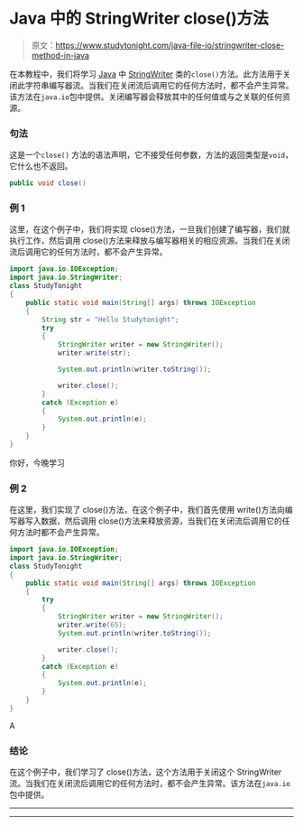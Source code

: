 # Java 中的 StringWriter close()方法

> 原文：<https://www.studytonight.com/java-file-io/stringwriter-close-method-in-java>

在本教程中，我们将学习 [Java](https://www.studytonight.com/java/) 中 [StringWriter](https://www.studytonight.com/java-file-io/java-stringwriter-class) 类的`close()`方法。此方法用于关闭此字符串编写器流。当我们在关闭流后调用它的任何方法时，都不会产生异常。该方法在`java.io`包中提供。关闭编写器会释放其中的任何值或与之关联的任何资源。

### 句法

这是一个`close()` 方法的语法声明，它不接受任何参数，方法的返回类型是`void`，它什么也不返回。

```java
public void close()
```

### 例 1

这里，在这个例子中，我们将实现 close()方法，一旦我们创建了编写器，我们就执行工作，然后调用 close()方法来释放与编写器相关的相应资源。当我们在关闭流后调用它的任何方法时，都不会产生异常。

```java
import java.io.IOException;
import java.io.StringWriter;
class StudyTonight
{
	public static void main(String[] args) throws IOException 
	{ 
		String str = "Hello Studytonight"; 
		try
		{ 
			StringWriter writer = new StringWriter(); 
			writer.write(str); 

			System.out.println(writer.toString()); 

			writer.close(); 
		} 
		catch (Exception e)
		{ 
			System.out.println(e); 
		} 
	} 
}
```

你好，今晚学习

### 例 2

在这里，我们实现了 close()方法，在这个例子中，我们首先使用 write()方法向编写器写入数据，然后调用 close()方法来释放资源，当我们在关闭流后调用它的任何方法时都不会产生异常。

```java
import java.io.IOException;
import java.io.StringWriter;
class StudyTonight
{
	public static void main(String[] args) throws IOException 
	{ 
		try 
		{ 
			StringWriter writer = new StringWriter(); 
			writer.write(65); 
			System.out.println(writer.toString()); 

			writer.close(); 
		} 
		catch (Exception e) 
		{ 
			System.out.println(e); 
		} 
	} 
}
```

A

### 结论

在这个例子中，我们学习了 close()方法，这个方法用于关闭这个 StringWriter 流。当我们在关闭流后调用它的任何方法时，都不会产生异常。该方法在`java.io`包中提供。

* * *

* * *